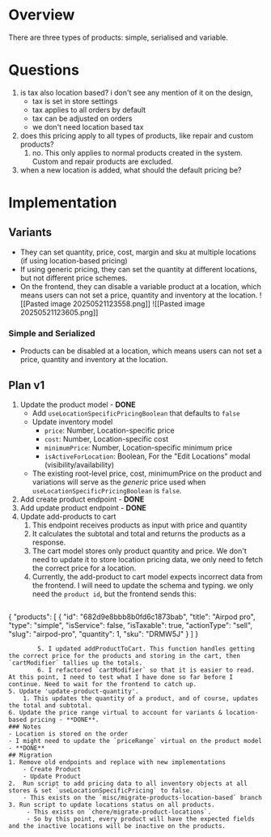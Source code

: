 # Overview
There are three types of products: simple, serialised and variable.
# Questions
1. is tax also location based? i don't see any mention of it on the design,
	- tax is set in store settings
	- tax applies to all orders by default
	- tax can be adjusted on orders
	- we don't need location based tax
2. does this pricing apply to all types of products, like repair and custom products?
	1. no. This only applies to normal products created in the system. Custom and repair products are excluded.
3. when a new location is added, what should the default pricing be?
# Implementation
## Variants
- They can set quantity, price, cost, margin and sku at multiple locations (if using location-based pricing)
- If using generic pricing, they can set the quantity at different locations, but not different price schemes.
- On the frontend, they can disable a variable product at a location, which means users can not set a price, quantity and inventory at the location.
![[Pasted image 20250521123558.png]]
![[Pasted image 20250521123605.png]]
### Simple and Serialized
- Products can be disabled at a location, which means users can not set a price, quantity and inventory at the location.
## Plan v1
1. Update the product model  - **DONE**
	- Add `useLocationSpecificPricingBoolean` that defaults to `false`
	- Update inventory model
		- `price`: Number, Location-specific price
		- `cost`: Number, Location-specific cost
		- `minimumPrice`: Number, Location-specific minimum price
		- `isActiveForLocation`: Boolean, For the "Edit Locations" modal (visibility/availability)
	- The existing root-level price, cost, minimumPrice on the product and variations will serve as the *generic* price used when `useLocationSpecificPricingBoolean` is `false`.
2. Add create product endpoint  - **DONE**
3. Add update product endpoint  - **DONE**
4. Update add-products to cart
	1. This endpoint receives products as input with price and quantity
	2. It calculates the subtotal and total and returns the products as a response.
	3. The cart model stores only product quantity and price. We don't need to update it to store location pricing data, we only need to fetch the correct price for a location.
	4. Currently, the add-product to cart model expects incorrect data from the frontend. I will need to update the schema and typing. we only need the `product id`, but the frontend sends this:
		```json
{
    "products": [
        {
            "id": "682d9e8bbb8b0fd6c1873bab",
            "title": "Airpod pro",
            "type": "simple",
            "isService": false,
            "isTaxable": true,
            "actionType": "sell",
            "slug": "airpod-pro",
            "quantity": 1,
            "sku": "DRMW5J"
        }
    ]
}
```
		5. I updated addProductToCart. This function handles getting the correct price for the products and storing in the cart, then `cartModifier` tallies up the totals.
		6. I refactored `cartModifier` so that it is easier to read. At this point, I need to test what I have done so far before I continue. Need to wait for the frontend to catch up.
5. Update 'update-product-quantity'.
	1. This updates the quantity of a product, and of course, updates the total and subtotal.
6. Update the price range virtual to account for variants & location-based pricing - **DONE**.
### Notes
- Location is stored on the order
- I might need to update the `priceRange` virtual on the product model  - **DONE**
## Migration
1. Remove old endpoints and replace with new implementations
	- Create Product
	- Update Product
2.  Run script to add pricing data to all inventory objects at all stores & set `useLocationSpecificPricing` to false.
	- This exists on the `misc/migrate-products-location-based` branch
3. Run script to update locations status on all products.
	 - This exists on `chore/migrate-product-locations`.
	 - So by this point, every product will have the expected fields and the inactive locations will be inactive on the products.